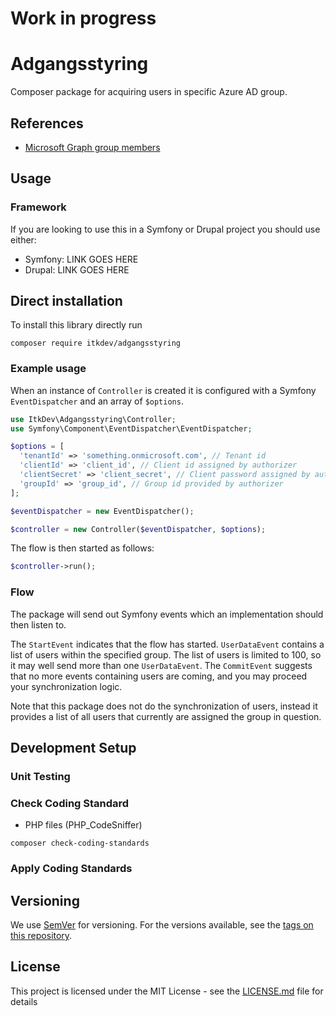 # Work in progress

# Adgangsstyring

Composer package for acquiring users in specific Azure AD group.

## References

* [Microsoft Graph group members](https://docs.microsoft.com/en-us/graph/api/group-list-members?view=graph-rest-1.0&tabs=http)

## Usage

### Framework

If you are looking to use this in a Symfony or Drupal project you should use
either:

* Symfony: LINK GOES HERE
* Drupal: LINK GOES HERE

## Direct installation

To install this library directly run

```shell
composer require itkdev/adgangsstyring
```

### Example usage

When an instance of `Controller` is created it is configured
with a Symfony `EventDispatcher` and an array of `$options`.

```php
use ItkDev\Adgangsstyring\Controller;
use Symfony\Component\EventDispatcher\EventDispatcher;

$options = [
  'tenantId' => 'something.onmicrosoft.com', // Tenant id 
  'clientId' => 'client_id', // Client id assigned by authorizer
  'clientSecret' => 'client_secret', // Client password assigned by authorizer
  'groupId' => 'group_id', // Group id provided by authorizer
];

$eventDispatcher = new EventDispatcher();

$controller = new Controller($eventDispatcher, $options);
```

The flow is then started as follows:

```php
$controller->run();
```

### Flow

The package will send out Symfony events which an implementation
should then listen to.

The `StartEvent` indicates that the flow has started.
`UserDataEvent` contains a list of users within the specified group.
The list of users is limited to 100, so it may well send more than one `UserDataEvent`.
The `CommitEvent` suggests that no more events containing users are coming,
and you may proceed your synchronization logic.

Note that this package does not do the synchronization
of users, instead it provides a list of all users that
currently are assigned the group in question.

## Development Setup

### Unit Testing

### Check Coding Standard

* PHP files (PHP_CodeSniffer)

```shell
composer check-coding-standards
```

### Apply Coding Standards

## Versioning

We use [SemVer](http://semver.org/) for versioning.
For the versions available, see the
[tags on this repository](https://github.com/itk-dev/adgangsstyring/tags).

## License

This project is licensed under the MIT License - see the
[LICENSE.md](LICENSE.md) file for details
